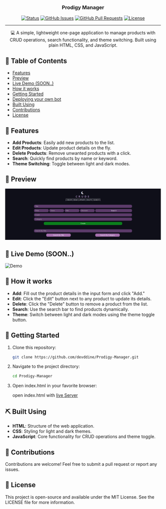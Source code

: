 <h3 align="center">Prodigy Manager</h3>

<div align="center">

[![Status](https://img.shields.io/badge/status-active-success.svg)]()
[![GitHub Issues](https://img.shields.io/github/issues/devddine/Prodigy-Manager.svg)](https://github.com/devddine/Prodigy-Manager/issues)
[![GitHub Pull Requests](https://img.shields.io/github/issues-pr/devddine/Prodigy-Manager.svg)](https://github.com/devddine/Prodigy-Manager/pulls)
[![License](https://img.shields.io/badge/license-MIT-blue.svg)](/LICENSE)

</div>

---

<p align="center"> 💻 A simple, lightweight one-page application to manage products with CRUD operations, search functionality, and theme switching. Built using plain HTML, CSS, and JavaScript.
</p>

## 📝 Table of Contents

- [Features](#features)
- [Preview](#preview)
- [Live Demo (SOON..)](#demo)
- [How it works](#working)
- [Getting Started](#getting_started)
- [Deploying your own bot](#deployment)
- [Built Using](#built_using)
- [Contributions](#contributions)
- [License](#license)

## 🌟 Features <a name = "features"></a>

- **Add Products**: Easily add new products to the list.
- **Edit Products**: Update product details on the fly.
- **Delete Products**: Remove unwanted products with a click.
- **Search**: Quickly find products by name or keyword.
- **Theme Switching**: Toggle between light and dark modes.

## 📐 Preview <a name = "preview"></a>

![Preview](/assets/preview.jpg)

## 🎥 Live Demo (SOON..) <a name = "demo"></a>

![Demo](/assets/coding.gif)

## 💭 How it works <a name = "working"></a>

- **Add**: Fill out the product details in the input form and click "Add."
- **Edit**: Click the "Edit" button next to any product to update its details.
- **Delete**: Click the "Delete" button to remove a product from the list.
- **Search**: Use the search bar to find products dynamically.
- **Theme**: Switch between light and dark modes using the theme toggle button.

## 🏁 Getting Started <a name = "getting_started"></a>

1. Clone this repository:

   ```bash
   git clone https://github.com/devddine/Prodigy-Manager.git
   ```

2. Navigate to the project directory:

   ```bash
   cd Prodigy-Manager
   ```

3. Open index.html in your favorite browser:

   open index.html with [live Server](https://marketplace.visualstudio.com/items?itemName=ritwickdey.LiveServer)

## ⛏️ Built Using <a name = "built_using"></a>

- **HTML**: Structure of the web application.
- **CSS**: Styling for light and dark themes.
- **JavaScript**: Core functionality for CRUD operations and theme toggle.

## 🤝 Contributions <a name = "contributions"></a>

Contributions are welcome! Feel free to submit a pull request or report any issues.

## 📜 License <a name = "license"></a>

This project is open-source and available under the MIT License. See the LICENSE file for more information.

